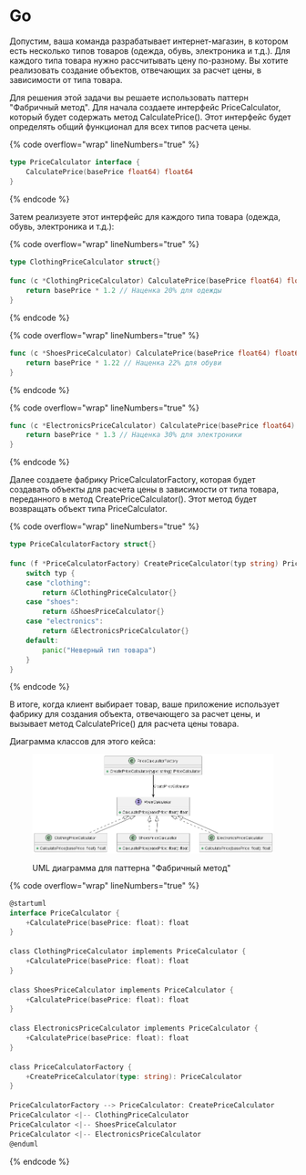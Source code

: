 # Go

Допустим, ваша команда разрабатывает интернет-магазин, в котором есть несколько типов товаров (одежда, обувь, электроника и т.д.). Для каждого типа товара нужно рассчитывать цену по-разному. Вы хотите реализовать создание объектов, отвечающих за расчет цены, в зависимости от типа товара.

Для решения этой задачи вы решаете использовать паттерн "Фабричный метод". Для начала создаете интерфейс PriceCalculator, который будет содержать метод CalculatePrice(). Этот интерфейс будет определять общий функционал для всех типов расчета цены.

{% code overflow="wrap" lineNumbers="true" %}
```go
type PriceCalculator interface {
    CalculatePrice(basePrice float64) float64
}
```
{% endcode %}

Затем реализуете этот интерфейс для каждого типа товара (одежда, обувь, электроника и т.д.):

{% code overflow="wrap" lineNumbers="true" %}
```go
type ClothingPriceCalculator struct{}

func (c *ClothingPriceCalculator) CalculatePrice(basePrice float64) float64 {
    return basePrice * 1.2 // Наценка 20% для одежды
}
```
{% endcode %}

{% code overflow="wrap" lineNumbers="true" %}
```go
func (c *ShoesPriceCalculator) CalculatePrice(basePrice float64) float64 {
    return basePrice * 1.22 // Наценка 22% для обуви
}
```
{% endcode %}

{% code overflow="wrap" lineNumbers="true" %}
```go
func (c *ElectronicsPriceCalculator) CalculatePrice(basePrice float64) float64 {
    return basePrice * 1.3 // Наценка 30% для электроники
}
```
{% endcode %}

Далее создаете фабрику PriceCalculatorFactory, которая будет создавать объекты для расчета цены в зависимости от типа товара, переданного в метод CreatePriceCalculator(). Этот метод будет возвращать объект типа PriceCalculator.

{% code overflow="wrap" lineNumbers="true" %}
```go
type PriceCalculatorFactory struct{}

func (f *PriceCalculatorFactory) CreatePriceCalculator(typ string) PriceCalculator {
    switch typ {
    case "clothing":
        return &ClothingPriceCalculator{}
    case "shoes":
        return &ShoesPriceCalculator{}
    case "electronics":
        return &ElectronicsPriceCalculator{}
    default:
        panic("Неверный тип товара")
    }
}
```
{% endcode %}

В итоге, когда клиент выбирает товар, ваше приложение использует фабрику для создания объекта, отвечающего за расчет цены, и вызывает метод CalculatePrice() для расчета цены товара.

Диаграмма классов для этого кейса:

<figure><img src="../../../../../.gitbook/assets/image (33).png" alt=""><figcaption><p>UML диаграмма для паттерна "Фабричный метод"</p></figcaption></figure>

{% code overflow="wrap" lineNumbers="true" %}
```go
@startuml
interface PriceCalculator {
    +CalculatePrice(basePrice: float): float
}

class ClothingPriceCalculator implements PriceCalculator {
    +CalculatePrice(basePrice: float): float
}

class ShoesPriceCalculator implements PriceCalculator {
    +CalculatePrice(basePrice: float): float
}

class ElectronicsPriceCalculator implements PriceCalculator {
    +CalculatePrice(basePrice: float): float
}

class PriceCalculatorFactory {
    +CreatePriceCalculator(type: string): PriceCalculator
}

PriceCalculatorFactory --> PriceCalculator: CreatePriceCalculator
PriceCalculator <|-- ClothingPriceCalculator
PriceCalculator <|-- ShoesPriceCalculator
PriceCalculator <|-- ElectronicsPriceCalculator
@enduml
```
{% endcode %}
